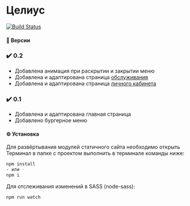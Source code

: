 # Целиус

[![Build Status](https://travis-ci.org/joemccann/dillinger.svg?branch=master)](https://github.com/flathead/Celius-Static)

#### 📲 Версии
### ✔️ 0.2
- Добавлена анимация при раскрытии и закрытии меню
- Добавлена и адаптирована страница [обслуживания](https://flathead.github.io/Celius-Static/maintenance)
- Добавлена и адаптирована страница [личного кабинета](https://flathead.github.io/Celius-Static/account)

### ✔️ 0.1
- Добавлена и адаптирована главная страница
- Добавлено бургерное меню

#### ⚙️ Установка
Для развёртывания модулей статичного сайта необходимо открыть Терминал в папке с проектом выполнить в терминале команды ниже:

```sh
npm install
- или -
npm i
```

Для отслеживания изменений в SASS (node-sass):

```sh
npm run watch
```
